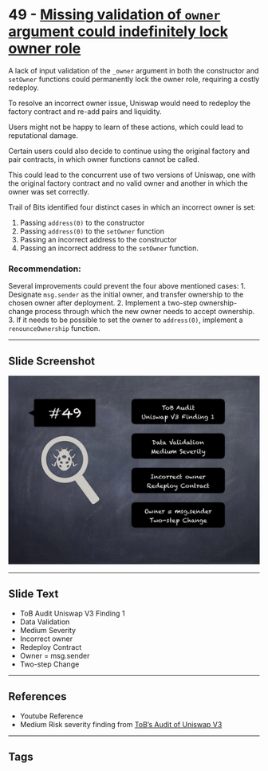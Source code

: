 
# 49 - [Missing validation of `owner` argument could indefinitely lock owner role](Missing%20validation%20of%20`owner`%20argument%20could%20indefinitely%20lock%20owner%20role.md)

A lack of input validation of the `_owner` argument in both the constructor and `setOwner` functions could permanently lock the owner role, requiring a costly redeploy. 

To resolve an incorrect owner issue, Uniswap would need to redeploy the factory contract and re-add pairs and liquidity. 

Users might not be happy to learn of these actions, which could lead to reputational damage. 

Certain users could also decide to continue using the original factory and pair contracts, in which owner functions cannot be called. 

This could lead to the concurrent use of two versions of Uniswap, one with the original factory contract and no valid owner and another in which the owner was set correctly.

Trail of Bits identified four distinct cases in which an incorrect owner is set: 

1. Passing `address(0)` to the constructor
2. Passing `address(0)` to the `setOwner` function 
3. Passing an incorrect address to the constructor
4. Passing an incorrect address to the `setOwner` function.

### Recommendation:
Several improvements could prevent the four above mentioned cases: 
	1. Designate `msg.sender` as the initial owner, and transfer ownership to the chosen owner after deployment.
	2. Implement a two-step ownership-change process through which the new owner needs to accept ownership.
	3. If it needs to be possible to set the owner to `address(0)`, implement a `renounceOwnership` function.
___
## Slide Screenshot
![049.jpg](../../images/7.%20Audit%20Findings%20101/049.jpg)
___
## Slide Text
- ToB Audit Uniswap V3 Finding 1
- Data Validation
- Medium Severity
- Incorrect owner
- Redeploy Contract
- Owner = msg.sender
- Two-step Change
___
## References
- Youtube Reference
- Medium Risk severity finding from [ToB’s Audit of Uniswap V3](https://github.com/Uniswap/uniswap-v3-core/blob/main/audits/tob/audit.pdf)
___
## Tags
